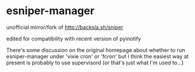 esniper-manager
===============

unofficial mirror/fork of http://backsla.sh/sniper

edited for compatibility with recent version of pyinotify

There's some discussion on the original homepage about whether to run esniper-manager under 'vixie cron' or 'fcron' but I think the easiest way at present is probably to use supervisord (or that's just what I'm used to...)
